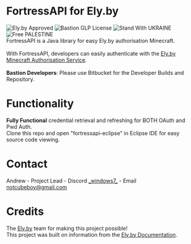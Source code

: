 # FortressAPI for Ely.by 
![Ely.by Approved](https://img.shields.io/badge/Ely.by-Approved-brightgreen) ![Bastion GLP License](https://img.shields.io/badge/Bastion-GLP%20v1.05-blue) ![Stand With UKRAINE](https://img.shields.io/badge/Stand%20With-UKRAINE-yellow) ![Free PALESTINE](https://img.shields.io/badge/Free-PALESTINE-darkgreen)<br>
FortressAPI is a Java library for easy Ely.by authorisation Minecraft.  
<br>
With FortressAPI, developers can easily authenticate with the [Ely.by Minecraft Authorisation Service](https://ely.by).  
<br>
**Bastion Developers**: Please use Bitbucket for the Developer Builds and Repository.  

# Functionality
**Fully Functional** credential retrieval and refreshing for BOTH OAuth and Pwd Auth.<br>
Clone this repo and open "fortressapi-eclipse" in Eclipse IDE for easy source code viewing.

# Contact
Andrew - Project Lead - Discord [\_windows7\_](https://discordapp.com/users/871576883253350471) - Email [notcubeboy@gmail.com](mailto:notcubeboy@gmail.com)

# Credits
The [Ely.by](https://ely.by) team for making this project possible!<br>
This project was built on information from the [Ely.by Documentation](https://docs.ely.by).